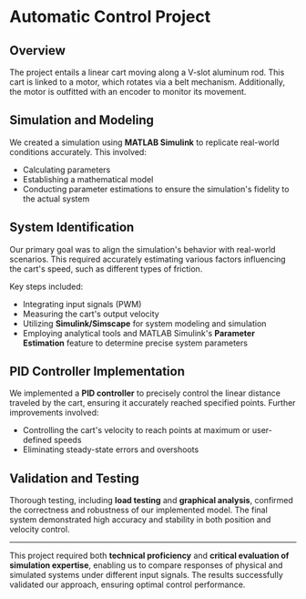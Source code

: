 # Automatic Control Project

## Overview
The project entails a linear cart moving along a V-slot aluminum rod. This cart is linked to a motor, which rotates via a belt mechanism. Additionally, the motor is outfitted with an encoder to monitor its movement.

## Simulation and Modeling
We created a simulation using **MATLAB Simulink** to replicate real-world conditions accurately. This involved:
- Calculating parameters
- Establishing a mathematical model
- Conducting parameter estimations to ensure the simulation's fidelity to the actual system

## System Identification
Our primary goal was to align the simulation's behavior with real-world scenarios. This required accurately estimating various factors influencing the cart's speed, such as different types of friction.

Key steps included:
- Integrating input signals (PWM)
- Measuring the cart's output velocity
- Utilizing **Simulink/Simscape** for system modeling and simulation
- Employing analytical tools and MATLAB Simulink's **Parameter Estimation** feature to determine precise system parameters

## PID Controller Implementation
We implemented a **PID controller** to precisely control the linear distance traveled by the cart, ensuring it accurately reached specified points. Further improvements involved:
- Controlling the cart's velocity to reach points at maximum or user-defined speeds
- Eliminating steady-state errors and overshoots

## Validation and Testing
Thorough testing, including **load testing** and **graphical analysis**, confirmed the correctness and robustness of our implemented model. The final system demonstrated high accuracy and stability in both position and velocity control.

---
This project required both **technical proficiency** and **critical evaluation of simulation expertise**, enabling us to compare responses of physical and simulated systems under different input signals. The results successfully validated our approach, ensuring optimal control performance.

